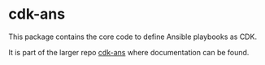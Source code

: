 # cdk-ans

This package contains the core code to define Ansible playbooks as CDK.

It is part of the larger repo [cdk-ans](https://github.com/awlsring/cdk-ans) where documentation can be found.